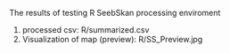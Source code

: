The results of testing R SeebSkan processing enviroment
1. processed csv: R/summarized.csv
2. Visualization of map (preview): R/SS_Preview.jpg

